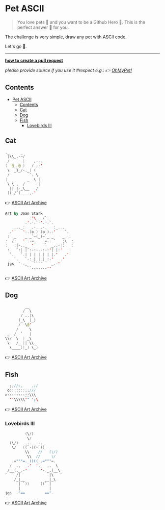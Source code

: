 # Pet ASCII

> You love pets 🐶 and you want to be a Github Hero 🦸. This is the perfect answer 💅 for you.

The challenge is very simple, draw any pet with ASCII code.

Let's go 💪.

---------------------------------------------------------------------------------------------

**[how to create a pull request](https://docs.github.com/en/github/collaborating-with-pull-requests/proposing-changes-to-your-work-with-pull-requests/creating-a-pull-request)**

*please provide source if you use it #respect*
*e.g.: 👉 [OhMyPet!](https://www.ohmypet.app)* 

## Contents

- [Pet ASCII](#pet-ascii)
  - [Contents](#contents)
  - [Cat](#cat)
  - [Dog](#dog)
  - [Fish](#fish)
    - [Lovebirds III](#lovebirds-iii)

## Cat


```swift
,_     _
 |\\_,-~/
 / _  _ |    ,--.
(  @  @ )   / ,-'
 \  _T_/-._( (
 /         `. \
|         _  \ |
 \ \ ,  /      |
  || |-_\__   /
 ((_/`(____,-'

```

👉 [ASCII Art Archive](https://www.asciiart.eu/animals/cats)

```kotlin
Art by Joan Stark
           .'\   /`.
         .'.-.`-'.-.`.
    ..._:   .-. .-.   :_...
  .'    '-.(o ) (o ).-'    `.
 :  _    _ _`~(_)~`_ _    _  :
:  /:   ' .-=_   _=-. `   ;\  :
:   :|-.._  '     `  _..-|:   :
 :   `:| |`:-:-.-:-:'| |:'   :
  `.   `.| | | | | | |.'   .'
    `.   `-:_| | |_:-'   .'
 jgs  `-._   ````    _.-'
          ``-------''
```

👉 [ASCII Art Archive](https://www.asciiart.eu/animals/cats)

## Dog

```swift
         __
        /  \
       / ..|\
      (_\  |_)
      /  \@'
     /     \
 _  /  `   |
\\/  \  | _\
 \   /_ || \\_
  \____)|_) \_)
```

👉 [ASCII Art Archive](https://www.asciiart.eu/animals/dogs)

## Fish

```swift
  ;,//;,    ,;/
 o:::::::;;///
>::::::::;;\\\
  ''\\\\\'" ';\
```

👉 [ASCII Art Archive](https://www.asciiart.eu/animals/fish)


### Lovebirds III 

```swift
         (\/)
          \/
  (\/)   .-.  .-.
   \/   ((`-)(-`))
         \\    //   (\/)
          \\  //     \/
   .="""=._))((_.="""=.
  /  .,   .'  '.   ,.  \
 /__(,_.-'      '-._,)__\
`    /|             |\   `
    /_|__         __|_\
      | `))     ((` |
      |             |
jgs  -"==         =="-
```

👉 [ASCII Art Archive](https://www.asciiart.eu/animals/birds-water)
